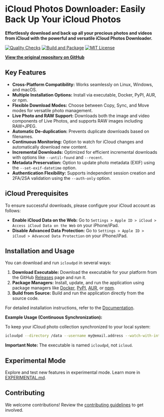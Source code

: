# iCloud Photos Downloader: Easily Back Up Your iCloud Photos

**Effortlessly download and back up all your precious photos and videos from iCloud with the powerful and versatile iCloud Photos Downloader.**

[![Quality Checks](https://github.com/icloud-photos-downloader/icloud_photos_downloader/workflows/Quality%20Checks/badge.svg)](https://github.com/icloud-photos-downloader/icloud_photos_downloader/actions/workflows/quality-checks.yml)
[![Build and Package](https://github.com/icloud-photos-downloader/icloud_photos_downloader/workflows/Produce%20Artifacts/badge.svg)](https://github.com/icloud-photos-downloader/icloud_photos_downloader/actions/workflows/produce-artifacts.yml)
[![MIT License](https://img.shields.io/badge/license-MIT-blue.svg)](LICENSE)

**[View the original repository on GitHub](https://github.com/icloud-photos-downloader/icloud_photos_downloader)**

## Key Features

*   **Cross-Platform Compatibility:** Works seamlessly on Linux, Windows, and macOS.
*   **Multiple Installation Options:** Install via executable, Docker, PyPI, AUR, or npm.
*   **Flexible Download Modes:** Choose between Copy, Sync, and Move modes for versatile photo management.
*   **Live Photo and RAW Support:** Downloads both the image and video components of Live Photos, and supports RAW images including RAW+JPEG.
*   **Automatic De-duplication:** Prevents duplicate downloads based on filenames.
*   **Continuous Monitoring:** Option to watch for iCloud changes and automatically download new content.
*   **Incremental Downloads:** Optimized for efficient incremental downloads with options like `--until-found` and `--recent`.
*   **Metadata Preservation:** Option to update photo metadata (EXIF) using the `--set-exif-datetime` option.
*   **Authentication Flexibility:** Supports independent session creation and 2FA/2SA validation using the `--auth-only` option.

## iCloud Prerequisites

To ensure successful downloads, please configure your iCloud account as follows:

*   **Enable iCloud Data on the Web:** Go to `Settings > Apple ID > iCloud > Access iCloud Data on the Web` on your iPhone/iPad.
*   **Disable Advanced Data Protection:** Go to `Settings > Apple ID > iCloud > Advanced Data Protection` on your iPhone/iPad.

## Installation and Usage

You can download and run `icloudpd` in several ways:

1.  **Download Executable:** Download the executable for your platform from the GitHub [Releases](https://github.com/icloud-photos-downloader/icloud_photos_downloader/releases/tag/v1.29.2) page and run it.
2.  **Package Managers:** Install, update, and run the application using package managers like [Docker](https://icloud-photos-downloader.github.io/icloud_photos_downloader/install.html#docker), [PyPI](https://icloud-photos-downloader.github.io/icloud_photos_downloader/install.html#pypi), [AUR](https://icloud-photos-downloader.github.io/icloud_photos_downloader/install.html#aur), or [npm](https://icloud-photos-downloader.github.io/icloud_photos_downloader/install.html#npm).
3.  **Build from Source:** Build and run the application directly from the source code.

For detailed installation instructions, refer to the [Documentation](https://icloud-photos-downloader.github.io/icloud_photos_downloader/install.html).

**Example Usage (Continuous Synchronization):**

To keep your iCloud photo collection synchronized to your local system:

```bash
icloudpd --directory /data --username my@email.address --watch-with-interval 3600
```

**Important Note:** The executable is named `icloudpd`, not `icloud`.

## Experimental Mode

Explore and test new features in experimental mode. Learn more in [EXPERIMENTAL.md](EXPERIMENTAL.md).

## Contributing

We welcome contributions!  Review the [contributing guidelines](CONTRIBUTING.md) to get involved.